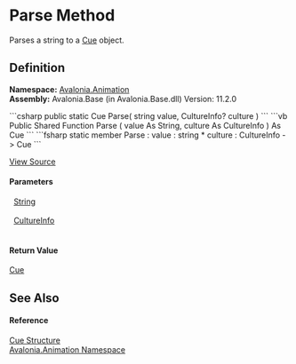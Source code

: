 # Parse Method


Parses a string to a <a href="T_Avalonia_Animation_Cue">Cue</a> object.



## Definition
**Namespace:** <a href="N_Avalonia_Animation">Avalonia.Animation</a>  
**Assembly:** Avalonia.Base (in Avalonia.Base.dll) Version: 11.2.0

<Tabs groupId="api-code-preview">
<TabItem value="csharp" label="C#">
```csharp
public static Cue Parse(
	string value,
	CultureInfo? culture
)
```
</TabItem>
<TabItem value="vb" label="VB">
```vb
Public Shared Function Parse ( 
	value As String,
	culture As CultureInfo
) As Cue
```
</TabItem>
<TabItem value="fsharp" label="F#">
```fsharp
static member Parse : 
        value : string * 
        culture : CultureInfo -> Cue 
```
</TabItem>
</Tabs>



<a href="https://github.com/AvaloniaUI/Avalonia/tree/master/src/Avalonia.Base/Animation/Cue.cs#L35" title="View the source code">View Source</a>



#### Parameters
<dl><dt>  <a href="https://learn.microsoft.com/dotnet/api/system.string" target="_blank" rel="noopener noreferrer">String</a></dt><dd> </dd><dt>  <a href="https://learn.microsoft.com/dotnet/api/system.globalization.cultureinfo" target="_blank" rel="noopener noreferrer">CultureInfo</a></dt><dd> </dd></dl>

#### Return Value
<a href="T_Avalonia_Animation_Cue">Cue</a>

## See Also


#### Reference
<a href="T_Avalonia_Animation_Cue">Cue Structure</a>  
<a href="N_Avalonia_Animation">Avalonia.Animation Namespace</a>  

